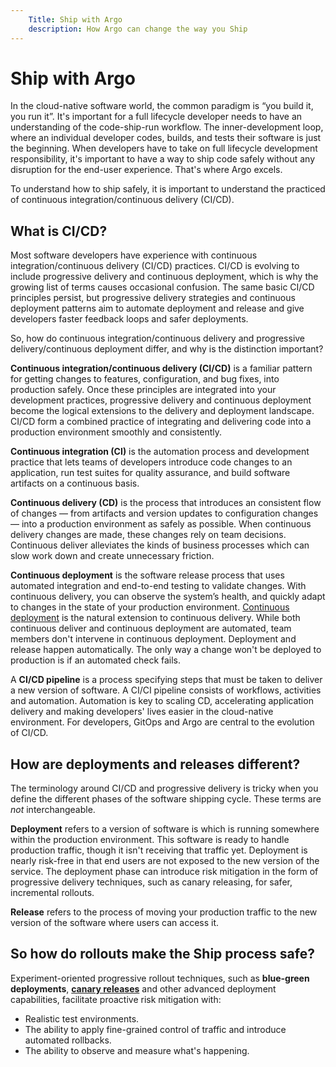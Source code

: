 ```yaml
---
    Title: Ship with Argo
    description: How Argo can change the way you Ship
---
```


# Ship with Argo

In the cloud-native software world, the common paradigm is “you build it, you run it”. It's important for a full lifecycle developer needs to have an understanding of the code-ship-run workflow. The inner-development loop, where an individual developer codes, builds, and tests their software is just the beginning. When developers have to take on full lifecycle development responsibility, it's important to have a way to ship code safely without any disruption for the end-user experience. That's where Argo excels. 
 
To understand how to ship safely, it is important to understand the practiced of continuous integration/continuous delivery (CI/CD). 

## What is CI/CD? 

Most software developers have experience with continuous integration/continuous delivery (CI/CD) practices. CI/CD is evolving to include progressive delivery and continuous deployment, which is why the growing list of terms causes occasional confusion. The same basic CI/CD principles persist, but progressive delivery strategies and continuous deployment patterns aim to automate deployment and release and give developers faster feedback loops and safer deployments.

So, how do continuous integration/continuous delivery and progressive delivery/continuous deployment differ, and why is the distinction important? 

**Continuous integration/continuous delivery (CI/CD)** is a familiar pattern for getting changes to features, configuration, and bug fixes, into production safely. Once these principles are integrated into your development practices, progressive delivery and continuous deployment become the logical extensions to the delivery and deployment landscape. CI/CD form a combined practice of integrating and delivering code into a production environment smoothly and consistently. 

**Continuous integration (CI)** is the automation process and development practice that lets teams of developers introduce code changes to an application, run test suites for quality assurance, and build software artifacts on a continuous basis. 

**Continuous delivery (CD)** is the process that introduces an consistent flow of changes — from artifacts and version updates to configuration changes — into a production environment as safely as possible. When continuous delivery changes are made, these changes rely on team decisions. Continuous deliver alleviates the kinds of business processes which can slow work down and create unnecessary friction. 

**Continuous deployment** is the software release process that uses automated integration and end-to-end testing to validate changes. With continuous delivery, you can observe the system’s health, and quickly adapt to changes in the state of your production environment. [Continuous deployment](/continuous-deployment-pyramid/) is the natural extension to continuous delivery. While both continuous deliver and continuous deployment are automated, team members don't intervene in continuous deployment. Deployment and release happen automatically. The only way a change won't be deployed to production is if an automated check fails. 

A **CI/CD pipeline** is a process specifying steps that must be taken to deliver a new version of  software. A CI/CI pipeline consists of workflows, activities and automation. Automation is key to scaling CD, accelerating application delivery and making developers' lives easier in the cloud-native environment. For developers, GitOps and Argo are central to the evolution of CI/CD.


## How are deployments and releases different?

The terminology around CI/CD and progressive delivery is tricky when you define the different phases of the software shipping cycle. These terms are _not_ interchangeable. 

**Deployment** refers to a version of software is which is running somewhere within the production environment. This software is ready to handle production traffic, though it isn't receiving that traffic yet. Deployment is nearly risk-free in that end users are not exposed to the new version of the service. The deployment phase can introduce risk mitigation in the form of progressive delivery techniques, such as canary releasing, for safer, incremental rollouts. 

**Release** refers to the process of moving your production traffic to the new version of the software where users can access it. 

## So how do rollouts make the Ship process safe?

Experiment-oriented progressive rollout techniques, such as **blue-green deployments**, **[canary releases](https://blog.getambassador.io/cloud-native-patterns-canary-release-1cb8f82d371a)** and other advanced deployment capabilities, facilitate proactive risk mitigation with:

*   Realistic test environments.
*   The ability to apply fine-grained control of traffic and introduce automated rollbacks.
*   The ability to observe and measure what's happening.
